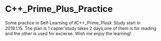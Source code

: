 # C++_Prime_Plus_Practice
Some practice in Self-Learning of 《C++_Prime_Plus》.
Study start in 2019.1.15.
The plan is 1 capter'study takes 2 days,one of them is for reading and the other is used for excierse.
Wish me enjoy the learning!
